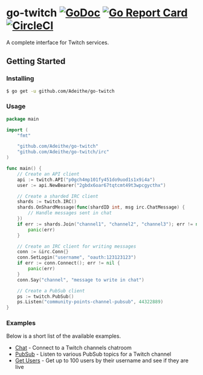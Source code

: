 # go-twitch [![GoDoc](https://godoc.org/github.com/Adeithe/go-twitch?status.svg)](https://godoc.org/github.com/Adeithe/go-twitch) [![Go Report Card](https://goreportcard.com/badge/github.com/Adeithe/go-twitch)](https://goreportcard.com/report/github.com/Adeithe/go-twitch) [![CircleCI](https://circleci.com/gh/Adeithe/go-twitch/tree/master.svg?style=svg)](https://circleci.com/gh/Adeithe/go-twitch/tree/master)

A complete interface for Twitch services.

## Getting Started

### Installing

```sh
$ go get -u github.com/Adeithe/go-twitch
```

### Usage

```go
package main

import (
	"fmt"

	"github.com/Adeithe/go-twitch"
	"github.com/Adeithe/go-twitch/irc"
)

func main() {
	// Create an API client
	api := twitch.API("p0gch4mp101fy451do9uod1s1x9i4a")
	user := api.NewBearer("2gbdx6oar67tqtcmt49t3wpcgycthx")

	// Create a sharded IRC client
	shards := twitch.IRC()
	shards.OnShardMessage(func(shardID int, msg irc.ChatMessage) {
		// Handle messages sent in chat
	})
	if err := shards.Join("channel1", "channel2", "channel3"); err != nil {
		panic(err)
	}

	// Create an IRC client for writing messages
	conn := &irc.Conn{}
	conn.SetLogin("username", "oauth:123123123")
	if err := conn.Connect(); err != nil {
		panic(err)
	}
	conn.Say("channel", "message to write in chat")

	// Create a PubSub client
	ps := twitch.PubSub()
	ps.Listen("community-points-channel-pubsub", 44322889)
}
```

### Examples

Below is a short list of the available examples.

 - [Chat](https://github.com/Adeithe/go-twitch/tree/master/.examples/chat) - Connect to a Twitch channels chatroom
 - [PubSub](https://github.com/Adeithe/go-twitch/tree/master/.examples/pubsub) - Listen to various PubSub topics for a Twitch channel
 - [Get Users](https://github.com/Adeithe/go-twitch/tree/master/.examples/getusers) - Get up to 100 users by their username and see if they are live